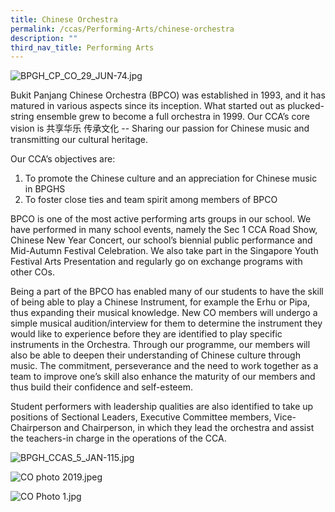 ```yaml
---
title: Chinese Orchestra
permalink: /ccas/Performing-Arts/chinese-orchestra
description: ""
third_nav_title: Performing Arts
---
```

![BPGH_CP_CO_29_JUN-74.jpg](https://www-bpghs-moe-edu-sg-admin.cwp.sg/qql/slot/u148/BPGHS%202019/Holistic%20Education/CCAs/Performing%20Arts/Chinese%20Orchestra/BPGH_CP_CO_29_JUN-74.jpg)  

Bukit Panjang Chinese Orchestra (BPCO) was established in 1993, and it has matured in various aspects since its inception. What started out as plucked-string ensemble grew to become a full orchestra in 1999. Our CCA’s core vision is 共享华乐 传承文化 -- Sharing our passion for Chinese music and transmitting our cultural heritage.

  

Our CCA’s objectives are:

1.  To promote the Chinese culture and an appreciation for Chinese music in BPGHS
2.  To foster close ties and team spirit among members of BPCO


BPCO is one of the most active performing arts groups in our school. We have performed in many school events, namely the Sec 1 CCA Road Show, Chinese New Year Concert, our school’s biennial public performance and Mid-Autumn Festival Celebration. We also take part in the Singapore Youth Festival Arts Presentation and regularly go on exchange programs with other COs.

  

Being a part of the BPCO has enabled many of our students to have the skill of being able to play a Chinese Instrument, for example the Erhu or Pipa, thus expanding their musical knowledge. New CO members will undergo a simple musical audition/interview for them to determine the instrument they would like to experience before they are identified to play specific instruments in the Orchestra. Through our programme, our members will also be able to deepen their understanding of Chinese culture through music. The commitment, perseverance and the need to work together as a team to improve one’s skill also enhance the maturity of our members and thus build their confidence and self-esteem.

  

Student performers with leadership qualities are also identified to take up positions of Sectional Leaders, Executive Committee members, Vice-Chairperson and Chairperson, in which they lead the orchestra and assist the teachers-in charge in the operations of the CCA.

  

![BPGH_CCAS_5_JAN-115.jpg](https://www-bpghs-moe-edu-sg-admin.cwp.sg/qql/slot/u148/BPGHS%202019/Holistic%20Education/CCAs/Performing%20Arts/Chinese%20Orchestra/BPGH_CCAS_5_JAN-115.jpg)  

![CO photo 2019.jpeg](https://www-bpghs-moe-edu-sg-admin.cwp.sg/qql/slot/u148/BPGHS%202019/Holistic%20Education/CCAs/Performing%20Arts/Chinese%20Orchestra/CO%20photo%202019.jpeg)  

![CO Photo 1.jpg](https://www-bpghs-moe-edu-sg-admin.cwp.sg/qql/slot/u148/BPGHS%202019/Holistic%20Education/CCAs/Performing%20Arts/Chinese%20Orchestra/CO%20Photo%201.jpg)